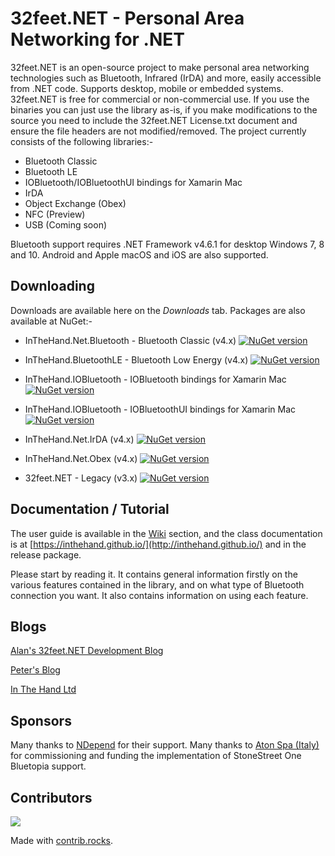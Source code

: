 # 32feet.NET - Personal Area Networking for .NET

32feet.NET is an open-source project to make personal area networking technologies such as Bluetooth, Infrared (IrDA) and more, easily accessible from .NET code. Supports desktop, mobile or embedded systems.  32feet.NET is free for commercial or non-commercial use. If you use the binaries you can just use the library as-is, if you make modifications to the source you need to include the 32feet.NET License.txt document and ensure the file headers are not modified/removed.  The project currently consists of the following libraries:-

- Bluetooth Classic
- Bluetooth LE
- IOBluetooth/IOBluetoothUI bindings for Xamarin Mac
- IrDA
- Object Exchange (Obex)
- NFC (Preview)
- USB (Coming soon)

Bluetooth support requires .NET Framework v4.6.1 for desktop Windows 7, 8 and 10. Android and Apple macOS and iOS are also supported.

## Downloading

Downloads are available here on the _Downloads_ tab. Packages are also available at NuGet:-

- InTheHand.Net.Bluetooth - Bluetooth Classic (v4.x)
[![NuGet version](https://badge.fury.io/nu/InTheHand.Net.Bluetooth.svg)](https://badge.fury.io/nu/InTheHand.Net.Bluetooth)

- InTheHand.BluetoothLE - Bluetooth Low Energy (v4.x)
[![NuGet version](https://badge.fury.io/nu/InTheHand.BluetoothLE.svg)](https://badge.fury.io/nu/InTheHand.BluetoothLE)

- InTheHand.IOBluetooth - IOBluetooth bindings for Xamarin Mac
[![NuGet version](https://badge.fury.io/nu/InTheHand.IOBluetooth.svg)](https://badge.fury.io/nu/InTheHand.IOBluetooth)

- InTheHand.IOBluetooth - IOBluetoothUI bindings for Xamarin Mac
[![NuGet version](https://badge.fury.io/nu/InTheHand.IOBluetoothUI.svg)](https://badge.fury.io/nu/InTheHand.IOBluetoothUI)

- InTheHand.Net.IrDA (v4.x)
[![NuGet version](https://badge.fury.io/nu/InTheHand.Net.IrDA.svg)](https://badge.fury.io/nu/InTheHand.Net.IrDA)

- InTheHand.Net.Obex (v4.x)
[![NuGet version](https://badge.fury.io/nu/InTheHand.Net.Obex.svg)](https://badge.fury.io/nu/InTheHand.Net.Obex)

- 32feet.NET - Legacy (v3.x)
[![NuGet version](https://badge.fury.io/nu/32feet.NET.svg)](https://badge.fury.io/nu/32feet.NET)

## Documentation / Tutorial
The user guide is available in the [Wiki](https://github.com/inthehand/32feet/wiki) section, and the class documentation is at [https://inthehand.github.io/](http://inthehand.github.io/) and in the release package.

Please start by reading it.  It contains general information firstly on the various features contained in the library, and on what type of Bluetooth connection you want.  It also contains information on using each feature.

## Blogs

[Alan's 32feet.NET Development Blog](https://32feetnetdev.wordpress.com/)

[Peter's Blog](https://inthehand.com/blog)

[In The Hand Ltd](https://inthehand.com)

## Sponsors

Many thanks to [NDepend](http://www.NDepend.com) for their support.
Many thanks to [Aton Spa (Italy)](http://www.aton.eu) for commissioning and funding the implementation of StoneStreet One Bluetopia support.

## Contributors
<a href="https://github.com/inthehand/32feet/graphs/contributors">
  <img src="https://contrib.rocks/image?repo=inthehand/32feet" />
</a>

Made with [contrib.rocks](https://contrib.rocks).
